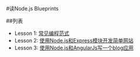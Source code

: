 #读Node.js Blueprints

##列表

* Lesson 1: [常见编程范式](/lesson1)  
* Lesson 2: [使用Node.js和Express模块开发简单网站](/lesson2)  
* Lesson 3: [使用Node.js和AngularJs写一个blog应用](/lesson3)